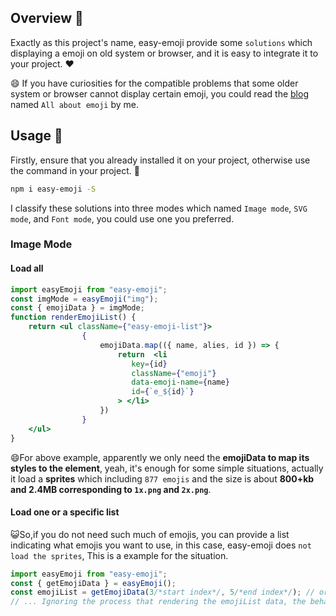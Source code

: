 
## Overview 📖

Exactly as this project's name, easy-emoji provide some `solutions` which displaying a emoji on old system or 
browser, and it is easy to integrate it to your project.  ❤️

😄 If you have curiosities for the compatible problems that some older system or browser cannot display certain emoji, you could read 
the [blog](https://tongdada.github.io/2020/04/01/all-about-emoji/) named `All about emoji` by me.

## Usage 🔧

Firstly, ensure that you already installed it on your project, otherwise use the command in your project. 💪

```bash
npm i easy-emoji -S
```

I classify these solutions into three modes which named `Image mode`, `SVG mode`, and `Font mode`, 
you could use one you preferred.

### Image Mode

#### Load all
```jsx harmony
import easyEmoji from "easy-emoji";
const imgMode = easyEmoji("img");
const { emojiData } = imgMode;
function renderEmojiList() {
	return <ul className={"easy-emoji-list"}>
                {
               	    emojiData.map(({ name, alies, id }) => {
               	    	return  <li
                           key={id}
                           className={"emoji"}
                           data-emoji-name={name}
                           id={`e_${id}`}
                        > </li>
               	    })
               	}
    </ul>
}
```

😄For above example, apparently we only need the **emojiData to map its styles to the element**, yeah, it's enough for some 
simple situations, actually it load a **sprites** which including `877 emojis` and the size is about **800+kb and 2.4MB
corresponding to `1x.png` and `2x.png`**.

#### Load one or a specific list

😺So,if you do not need such much of emojis, you can provide a list indicating what emojis you want to use, in this case, 
easy-emoji does `not load the sprites`,  This is a example for the 
situation. 

```jsx harmony
import easyEmoji from "easy-emoji";
const { getEmojiData } = easyEmoji();
const emojiList = getEmojiData(3/*start index*/, 5/*end index*/); // or getEmojiData([3,4]);
// ... Ignoring the process that rendering the emojiList data, the behavior as same as above example.
```
